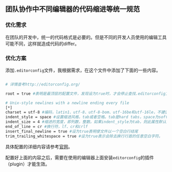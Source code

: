 ## 团队协作中不同编辑器的代码缩进等统一规范

### 优化需求

在团队的开发中，统一的代码格式是必要的。但是不同的开发人员使用的编辑工具可能不同，这样就造成代码的differ。


### 优化方案

添加`.editorconfig`文件，我根据需求，在这个文件中添加了下面的一些内容。

```bash

# 详情查考http://editorconfig.org/

root = true #表明是最顶层的配置文件，发现设为true时，才会停止查找.editorconfig文件。

# Unix-style newlines with a newline ending every file
[*]
charset = utf-8 #编码，latin1、utf-8、utf-8-bom、utf-16be和utf-16le，不建议使用utf-8-bom。
indent_style = space #设置缩进风格，tab或者空格。tab是hard tabs，space为soft tabs。
indent_size = 4 #缩进的宽度，即列数，整数。如果indent_style为tab，则此属性默认为tab_width。
end_of_line = cr #换行符，lf、cr和crlf
insert_final_newline = true #设为true表明使文件以一个空白行结尾
trim_trailing_whitespace = true #设为true表示会除去换行行首的任意空白字符。

```

具体配置的详细内容请参考[官网](http://editorconfig.org/)。

配置好上面的内容之后，需要在使用的编辑器上面安装`editorconfig`的插件（plugin）才能生效。

